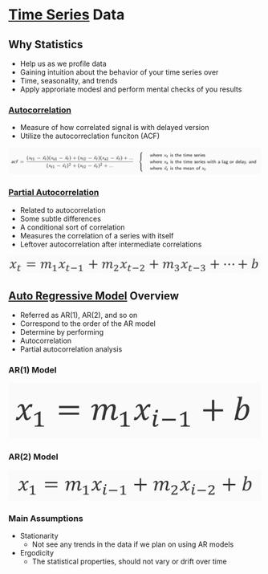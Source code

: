 # [Time Series] Data

[Time Series]: https://en.wikipedia.org/wiki/Time_series

## Why Statistics

* Help us as we profile data
* Gaining intuition about the behavior of your time series over
* Time, seasonality, and trends
* Apply approriate modesl and perform mental checks of you results

### [Autocorrelation](https://en.wikipedia.org/wiki/Autocorrelation)

* Measure of how correlated signal is with delayed version
* Utilize the autocorreclation funciton (ACF)

![a](acf.png)

### [Partial Autocorrelation](https://en.wikipedia.org/wiki/Partial_autocorrelation_function)

* Related to autocorrelation
* Some subtle differences
* A conditional sort of correlation
* Measures the correlation of a series with itself
* Leftover autocorrelation after intermediate correlations

![b](pacf.png)

## [Auto Regressive Model](https://en.wikipedia.org/wiki/Autoregressive_model) Overview

* Referred as AR(1), AR(2), and so on
* Correspond to the order of the AR model
* Determine by performing
* Autocorrelation
* Partial autocorrelation analysis

### AR(1) Model

![c](ar_2_model.png)

### AR(2) Model

![d](ar_3_model.png)

### Main Assumptions

* Stationarity
  * Not see any trends in the data if we plan on using AR models
* Ergodicity
  * The statistical properties, should not vary or drift over time